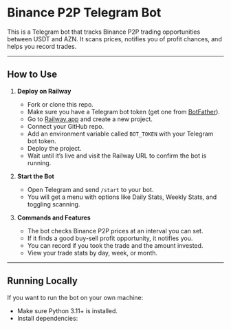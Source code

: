 # Binance P2P Telegram Bot

This is a Telegram bot that tracks Binance P2P trading opportunities between USDT and AZN. It scans prices, notifies you of profit chances, and helps you record trades.

---

## How to Use

1. **Deploy on Railway**

   - Fork or clone this repo.
   - Make sure you have a Telegram bot token (get one from [BotFather](https://t.me/BotFather)).
   - Go to [Railway.app](https://railway.app) and create a new project.
   - Connect your GitHub repo.
   - Add an environment variable called `BOT_TOKEN` with your Telegram bot token.
   - Deploy the project.
   - Wait until it’s live and visit the Railway URL to confirm the bot is running.

2. **Start the Bot**

   - Open Telegram and send `/start` to your bot.
   - You will get a menu with options like Daily Stats, Weekly Stats, and toggling scanning.

3. **Commands and Features**

   - The bot checks Binance P2P prices at an interval you can set.
   - If it finds a good buy-sell profit opportunity, it notifies you.
   - You can record if you took the trade and the amount invested.
   - View your trade stats by day, week, or month.

---

## Running Locally

If you want to run the bot on your own machine:

- Make sure Python 3.11+ is installed.
- Install dependencies:
